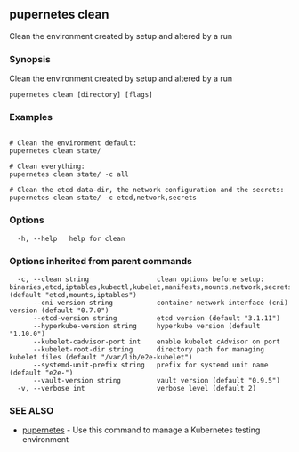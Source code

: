 ## pupernetes clean

Clean the environment created by setup and altered by a run

### Synopsis

Clean the environment created by setup and altered by a run

```
pupernetes clean [directory] [flags]
```

### Examples

```

# Clean the environment default:
pupernetes clean state/

# Clean everything:
pupernetes clean state/ -c all

# Clean the etcd data-dir, the network configuration and the secrets:
pupernetes clean state/ -c etcd,network,secrets

```

### Options

```
  -h, --help   help for clean
```

### Options inherited from parent commands

```
  -c, --clean string                 clean options before setup: binaries,etcd,iptables,kubectl,kubelet,manifests,mounts,network,secrets,systemd,all,none (default "etcd,mounts,iptables")
      --cni-version string           container network interface (cni) version (default "0.7.0")
      --etcd-version string          etcd version (default "3.1.11")
      --hyperkube-version string     hyperkube version (default "1.10.0")
      --kubelet-cadvisor-port int    enable kubelet cAdvisor on port
      --kubelet-root-dir string      directory path for managing kubelet files (default "/var/lib/e2e-kubelet")
      --systemd-unit-prefix string   prefix for systemd unit name (default "e2e-")
      --vault-version string         vault version (default "0.9.5")
  -v, --verbose int                  verbose level (default 2)
```

### SEE ALSO

* [pupernetes](pupernetes.md)	 - Use this command to manage a Kubernetes testing environment

